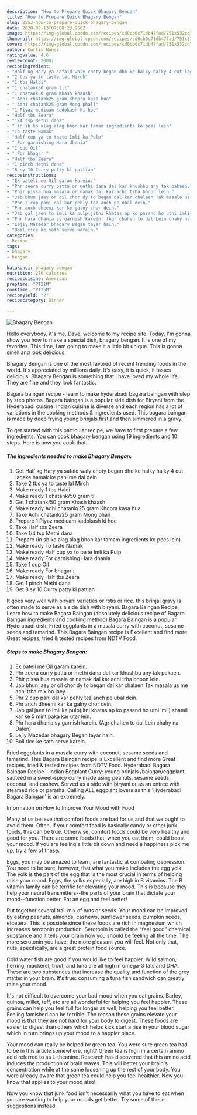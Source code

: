 ```yaml
---
description: "How to Prepare Quick Bhagary Bengan"
title: "How to Prepare Quick Bhagary Bengan"
slug: 2553-how-to-prepare-quick-bhagary-bengan
date: 2020-09-13T07:08:23.956Z
image: https://img-global.cpcdn.com/recipes/cd0cb0c71db47fad/751x532cq70/bhagary-bengan-recipe-main-photo.jpg
thumbnail: https://img-global.cpcdn.com/recipes/cd0cb0c71db47fad/751x532cq70/bhagary-bengan-recipe-main-photo.jpg
cover: https://img-global.cpcdn.com/recipes/cd0cb0c71db47fad/751x532cq70/bhagary-bengan-recipe-main-photo.jpg
author: Curtis Nunez
ratingvalue: 4.6
reviewcount: 20007
recipeingredient:
- "Half kg Hary ya safaid waly choty began dho ke halky halky 4 cut lagake namak ke pani me dal dein"
- "2 tbs ya to taste lal Mirch"
- "1 tbs Haldi"
- "1 chatank50 gram til"
- "1 chatank50 gram Khash khaash"
- " Adhi chatank25 gram Khopra kasa hua"
- " Adhi chatank25 gram Mong phali"
- "1 Piyaz mediuam kadokash ki hoe"
- "Half tbs Zeera"
- "1/4 tsp Methi dana"
- " in sb ko alag alag bhon kar tamam ingredients ko pees lein"
- "To taste Namak"
- "Half cup ya to taste Imli ka Pulp"
- " For garnishing Hara dhania"
- "1 cup Oil"
- " For bhagar "
- "Half tbs Zeera"
- "1 pinch Methi dana"
- "8 sy 10 Curry patty ki pattian"
recipeinstructions:
- "Ek pateli me Oil garam karein."
- "Phr zeera curry patta or methi dana dal kar khushbu any tak pakaen."
- "Phir pissa hua masala or namak dal kar achi trha bhoon lein."
- "Jab bhun jaey or oil chor dy to began dal kar chalaen Tak masala us me achi trha mix ho jaey."
- "Phr 2 cup pani dal kar pehly tez anch pe ubal dein."
- "Phr anch dheemi kar ke galny chor dein."
- "Jab gal jaen to imli ka pulp(jitni khatas ap ko pasand ho utni imli) shamil kar ke 5 mint paka kar utar lein."
- "Phr hara dhania sy garnish karein. (Agr chahen to dal Lein chahy na Dalen)"
- "Lejiy Mazedar bhagary Began tayar hain."
- "Boil rice ke sath serve karein."
categories:
- Recipe
tags:
- bhagary
- bengan

katakunci: bhagary bengan 
nutrition: 270 calories
recipecuisine: American
preptime: "PT21M"
cooktime: "PT35M"
recipeyield: "2"
recipecategory: Dinner

---
```



![Bhagary Bengan](https://img-global.cpcdn.com/recipes/cd0cb0c71db47fad/751x532cq70/bhagary-bengan-recipe-main-photo.jpg)

Hello everybody, it's me, Dave, welcome to my recipe site. Today, I'm gonna show you how to make a special dish, bhagary bengan. It is one of my favorites. This time, I am going to make it a little bit unique. This is gonna smell and look delicious.

Bhagary Bengan is one of the most favored of recent trending foods in the world. It's appreciated by millions daily. It's easy, it is quick, it tastes delicious. Bhagary Bengan is something that I have loved my whole life. They are fine and they look fantastic.

Bagara baingan recipe - learn to make hyderabadi bagara baingan with step by step photos. Bagara baingan is a popular side dish for Biryani from the Hyderabadi cuisine. Indian cuisine is diverse and each region has a lot of variations in the cooking methods &amp; ingredients used. This bagara baingan is made by deep frying young brinjals first and then simmered in a gravy.


To get started with this particular recipe, we have to first prepare a few ingredients. You can cook bhagary bengan using 19 ingredients and 10 steps. Here is how you cook that.

<!--inarticleads1-->

##### The ingredients needed to make Bhagary Bengan:

1. Get Half kg Hary ya safaid waly choty began dho ke halky halky 4 cut lagake namak ke pani me dal dein
1. Take 2 tbs ya to taste lal Mirch
1. Make ready 1 tbs Haldi
1. Make ready 1 chatank/50 gram til
1. Get 1 chatank/50 gram Khash khaash
1. Make ready  Adhi chatank/25 gram Khopra kasa hua
1. Take  Adhi chatank/25 gram Mong phali
1. Prepare 1 Piyaz mediuam kadokash ki hoe
1. Take Half tbs Zeera
1. Take 1/4 tsp Methi dana
1. Prepare  (in sb ko alag alag bhon kar tamam ingredients ko pees lein)
1. Make ready To taste Namak
1. Make ready Half cup ya to taste Imli ka Pulp
1. Make ready  For garnishing Hara dhania
1. Take 1 cup Oil
1. Make ready  For bhagar :
1. Make ready Half tbs Zeera
1. Get 1 pinch Methi dana
1. Get 8 sy 10 Curry patty ki pattian


It goes very well with biryani varieties or rotis or rice. this brinjal gravy is often made to serve as a side dish with biryani. Bagara Baingan Recipe, Learn how to make Bagara Baingan (absolutely delicious recipe of Bagara Baingan ingredients and cooking method) Bagara Baingan is a popular Hyderabadi dish. Fried eggplants in a masala curry with coconut, sesame seeds and tamarind. This Bagara Baingan recipe is Excellent and find more Great recipes, tried &amp; tested recipes from NDTV Food. 

<!--inarticleads2-->

##### Steps to make Bhagary Bengan:

1. Ek pateli me Oil garam karein.
1. Phr zeera curry patta or methi dana dal kar khushbu any tak pakaen.
1. Phir pissa hua masala or namak dal kar achi trha bhoon lein.
1. Jab bhun jaey or oil chor dy to began dal kar chalaen Tak masala us me achi trha mix ho jaey.
1. Phr 2 cup pani dal kar pehly tez anch pe ubal dein.
1. Phr anch dheemi kar ke galny chor dein.
1. Jab gal jaen to imli ka pulp(jitni khatas ap ko pasand ho utni imli) shamil kar ke 5 mint paka kar utar lein.
1. Phr hara dhania sy garnish karein. (Agr chahen to dal Lein chahy na Dalen)
1. Lejiy Mazedar bhagary Began tayar hain.
1. Boil rice ke sath serve karein.


Fried eggplants in a masala curry with coconut, sesame seeds and tamarind. This Bagara Baingan recipe is Excellent and find more Great recipes, tried &amp; tested recipes from NDTV Food. Hyderabadi Bagara Baingan Recipe - Indian Eggplant Curry: young brinjals /baingan/eggplant, sauteed in a sweet-spicy curry made using peanuts, sesame seeds, coconut, and cashew. Served as a side with biryani or as an entree with steamed rice or paratha. Calling ALL eggplant lovers as this &#39;Hyderabadi Bagara Baingan&#39; is an extremely. 

Information on How to Improve Your Mood with Food


Many of us believe that comfort foods are bad for us and that we ought to avoid them. Often, if your comfort food is basically candy or other junk foods, this can be true. Otherwise, comfort foods could be very healthy and good for you. There are some foods that, when you eat them, could boost your mood. If you are feeling a little bit down and need a happiness pick me up, try a few of these.

Eggs, you may be amazed to learn, are fantastic at combating depression. You need to be sure, however, that what you make includes the egg yolk. The yolk is the part of the egg that is the most crucial in terms of helping raise your mood. Eggs, the yolks especially, are high in B vitamins. The B vitamin family can be terrific for elevating your mood. This is because they help your neural transmitters--the parts of your brain that dictate your mood--function better. Eat an egg and feel better!

Put together several trail mix of nuts or seeds. Your mood can be improved by eating peanuts, almonds, cashews, sunflower seeds, pumpkin seeds, etcetera. This is possible since these foods are rich in magnesium which increases serotonin production. Serotonin is called the "feel good" chemical substance and it tells your brain how you should be feeling all the time. The more serotonin you have, the more pleasant you will feel. Not only that, nuts, specifically, are a great protein food source.

Cold water fish are good if you would like to feel happier. Wild salmon, herring, mackerel, trout, and tuna are all high in omega-3 fats and DHA. These are two substances that increase the quality and function of the grey matter in your brain. It's true: consuming a tuna fish sandwich can greatly raise your mood. 

It's not difficult to overcome your bad mood when you eat grains. Barley, quinoa, millet, teff, etc are all wonderful for helping you feel happier. These grains can help you feel full for longer as well, helping you feel better. Feeling famished can be terrible! The reason these grains elevate your mood is that they are not hard for your body to digest. These foods are easier to digest than others which helps kick start a rise in your blood sugar which in turn brings up your mood to a happier place.

Your mood can really be helped by green tea. You were sure green tea had to be in this article somewhere, right? Green tea is high in a certain amino acid referred to as L-theanine. Research has discovered that this amino acid induces the production of brain waves. This will better your brain's concentration while at the same loosening up the rest of your body. You were already aware that green tea could help you feel healthier. Now you know that applies to your mood also!

Now you know that junk food isn't necessarily what you have to eat when you are wanting to help your moods get better. Try  some  of  these  suggestions  instead.

